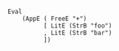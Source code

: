 ```{.haskell}
Eval
    (AppE ( FreeE "+")
          [ LitE (StrB "foo")
          , LitE (StrB "bar")
          ])
```

